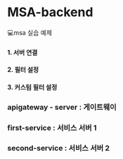 # MSA-backend
💻msa 실습 예제

#### 1. 서버 연결
#### 2. 필터 설정
#### 3. 커스텀 필터 설정

### apigateway - server : 게이트웨이

### first-service : 서비스 서버 1

### second-service : 서비스 서버 2
